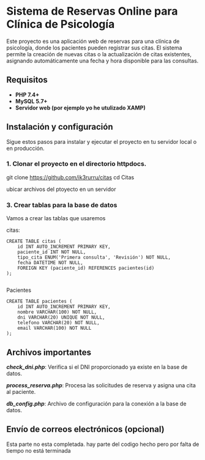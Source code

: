# Sistema de Reservas Online para Clínica de Psicología

Este proyecto es una aplicación web de reservas para una clínica de psicología, donde los pacientes pueden registrar sus citas. El sistema permite la creación de nuevas citas o la actualización de citas existentes, asignando automáticamente una fecha y hora disponible para las consultas. 

## Requisitos

- **PHP 7.4+**
- **MySQL 5.7+**
- **Servidor web (por ejemplo yo he utulizado XAMP)**


## Instalación y configuración

Sigue estos pasos para instalar y ejecutar el proyecto en tu servidor local o en producción.

### 1. Clonar el proyecto en el directorio httpdocs.

git clone https://github.com/ik3rurru/citas
cd Citas

ubicar archivos del ptoyecto en un servidor

### 3. Crear tablas para la base de datos

Vamos a crear las tablas que usaremos

citas:

````
CREATE TABLE citas (
    id INT AUTO_INCREMENT PRIMARY KEY,
    paciente_id INT NOT NULL,
    tipo_cita ENUM('Primera consulta', 'Revisión') NOT NULL,
    fecha DATETIME NOT NULL,
    FOREIGN KEY (paciente_id) REFERENCES pacientes(id)
);


````
Pacientes 

````
CREATE TABLE pacientes (
    id INT AUTO_INCREMENT PRIMARY KEY,
    nombre VARCHAR(100) NOT NULL,
    dni VARCHAR(20) UNIQUE NOT NULL,
    telefono VARCHAR(20) NOT NULL,
    email VARCHAR(100) NOT NULL
);
`````

## Archivos importantes
***check_dni.php***: Verifica si el DNI proporcionado ya existe en la base de datos.

***process_reserva.php***: Procesa las solicitudes de reserva y asigna una cita al paciente.

***db_config.php***: Archivo de configuración para la conexión a la base de datos.

## Envío de correos electrónicos (opcional)

Esta parte no esta completada. hay parte del codigo hecho pero por falta de tiempo no está terminada
